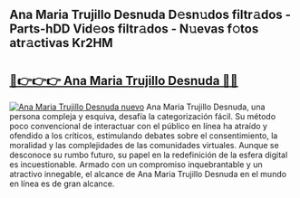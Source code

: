 ## Ana Maria Trujillo Desnuda D𝚎sn𝚞dos filtr𝚊dos - Parts-hDD Vid𝚎os filtr𝚊dos - N𝚞evas f𝚘tos atr𝚊ctivas Kr2HM

# <h2><a href="http://mbbxsgm.tromn.icu/?c=Ana+Maria+Trujillo+Desnuda">🔗👉👉👉 Ana Maria Trujillo Desnuda 🔗🔗</a></h2>

[![Ana Maria Trujillo Desnuda nuevo](https://i.imgur.com/pEAQMta.gif)](http://mbbxsgm.tromn.icu/?c=Ana+Maria+Trujillo+Desnuda)
Ana Maria Trujillo Desnuda, una persona compleja y esquiva, desafía la categorización fácil. Su método poco convencional de interactuar con el público en línea ha atraído y ofendido a los críticos, estimulando debates sobre el consentimiento, la moralidad y las complejidades de las comunidades virtuales. Aunque se desconoce su rumbo futuro, su papel en la redefinición de la esfera digital es incuestionable. Armado con un compromiso inquebrantable y un atractivo innegable, el alcance de Ana Maria Trujillo Desnuda en el mundo en línea es de gran alcance.

